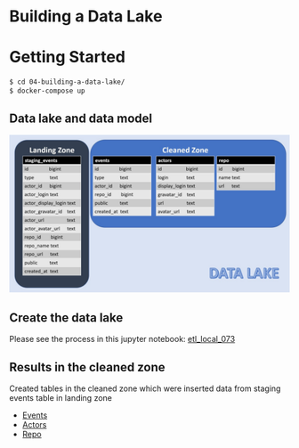 # Building a Data Lake

# Getting Started

```
$ cd 04-building-a-data-lake/ 
$ docker-compose up
```

## Data lake and data model
![alt text](https://github.com/Sirith3p/swu-ds525/blob/main/04-building-a-data-lake/image/Proj4_table.jpg)

## Create the data lake
Please see the process in this jupyter notebook: [etl_local_073](https://github.com/Sirith3p/swu-ds525/blob/main/04-building-a-data-lake/etl_local_073.ipynb)

## Results in the cleaned zone
Created tables in the cleaned zone which were inserted data from staging events table in landing zone
- [Events](https://github.com/Sirith3p/swu-ds525/tree/main/04-building-a-data-lake/results/events)
- [Actors](https://github.com/Sirith3p/swu-ds525/tree/main/04-building-a-data-lake/results/actors)
- [Repo](https://github.com/Sirith3p/swu-ds525/tree/main/04-building-a-data-lake/results/repo)